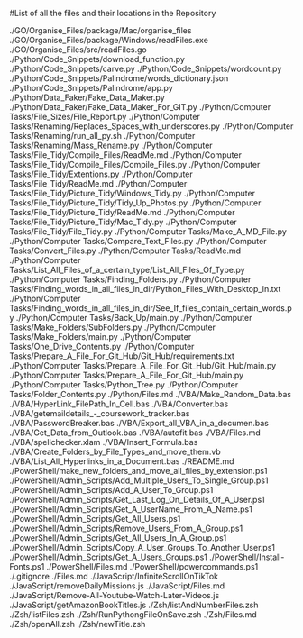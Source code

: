 #List of all the files and their locations in the Repository

./GO/Organise_Files/package/Mac/organise_files
./GO/Organise_Files/package/Windows/readFiles.exe
./GO/Organise_Files/src/readFiles.go
./Python/Code_Snippets/download_function.py
./Python/Code_Snippets/carve.py
./Python/Code_Snippets/wordcount.py
./Python/Code_Snippets/Palindrome/words_dictionary.json
./Python/Code_Snippets/Palindrome/app.py
./Python/Data_Faker/Fake_Data_Maker.py
./Python/Data_Faker/Fake_Data_Maker_For_GIT.py
./Python/Computer Tasks/File_Sizes/File_Report.py
./Python/Computer Tasks/Renaming/Replaces_Spaces_with_underscores.py
./Python/Computer Tasks/Renaming/run_all_py.sh
./Python/Computer Tasks/Renaming/Mass_Rename.py
./Python/Computer Tasks/File_Tidy/Compile_Files/ReadMe.md
./Python/Computer Tasks/File_Tidy/Compile_Files/Compile_Files.py
./Python/Computer Tasks/File_Tidy/Extentions.py
./Python/Computer Tasks/File_Tidy/ReadMe.md
./Python/Computer Tasks/File_Tidy/Picture_Tidy/Windows_Tidy.py
./Python/Computer Tasks/File_Tidy/Picture_Tidy/Tidy_Up_Photos.py
./Python/Computer Tasks/File_Tidy/Picture_Tidy/ReadMe.md
./Python/Computer Tasks/File_Tidy/Picture_Tidy/Mac_Tidy.py
./Python/Computer Tasks/File_Tidy/File_Tidy.py
./Python/Computer Tasks/Make_A_MD_File.py
./Python/Computer Tasks/Compare_Text_Files.py
./Python/Computer Tasks/Convert_Files.py
./Python/Computer Tasks/ReadMe.md
./Python/Computer Tasks/List_All_Files_of_a_certain_type/List_All_Files_Of_Type.py
./Python/Computer Tasks/Finding_Folders.py
./Python/Computer Tasks/Finding_words_in_all_files_in_dir/Python_Files_With_Desktop_In.txt
./Python/Computer Tasks/Finding_words_in_all_files_in_dir/See_If_files_contain_certain_words.py
./Python/Computer Tasks/Back_Up/main.py
./Python/Computer Tasks/Make_Folders/SubFolders.py
./Python/Computer Tasks/Make_Folders/main.py
./Python/Computer Tasks/One_Drive_Contents.py
./Python/Computer Tasks/Prepare_A_File_For_Git_Hub/Git_Hub/requirements.txt
./Python/Computer Tasks/Prepare_A_File_For_Git_Hub/Git_Hub/main.py
./Python/Computer Tasks/Prepare_A_File_For_Git_Hub/main.py
./Python/Computer Tasks/Python_Tree.py
./Python/Computer Tasks/Folder_Contents.py
./Python/Files.md
./VBA/Make_Random_Data.bas
./VBA/HyperLink_FilePath_In_Cell.bas
./VBA/Converter.bas
./VBA/getemaildetails_-_coursework_tracker.bas
./VBA/PasswordBreaker.bas
./VBA/Export_all_VBA_in_a_documen.bas
./VBA/Get_Data_from_Outlook.bas
./VBA/autofit.bas
./VBA/Files.md
./VBA/spellchecker.xlam
./VBA/Insert_Formula.bas
./VBA/Create_Folders_by_File_Types_and_move_them.vb
./VBA/List_All_Hyperlinks_in_a_Document.bas
./README.md
./PowerShell/make_new_folders_and_move_all_files_by_extension.ps1
./PowerShell/Admin_Scripts/Add_Multiple_Users_To_Single_Group.ps1
./PowerShell/Admin_Scripts/Add_A_User_To_Group.ps1
./PowerShell/Admin_Scripts/Get_Last_Log_On_Details_Of_A_User.ps1
./PowerShell/Admin_Scripts/Get_A_UserName_From_A_Name.ps1
./PowerShell/Admin_Scripts/Get_All_Users.ps1
./PowerShell/Admin_Scripts/Remove_Users_From_A_Group.ps1
./PowerShell/Admin_Scripts/Get_All_Users_In_A_Group.ps1
./PowerShell/Admin_Scripts/Copy_A_User_Groups_To_Another_User.ps1
./PowerShell/Admin_Scripts/Get_A_Users_Groups.ps1
./PowerShell/Install-Fonts.ps1
./PowerShell/Files.md
./PowerShell/powercommands.ps1
./.gitignore
./Files.md
./JavaScript/InfiniteScrollOnTikTok
./JavaScript/removeDailyMissions.js
./JavaScript/Files.md
./JavaScript/Remove-All-Youtube-Watch-Later-Videos.js
./JavaScript/getAmazonBookTitles.js
./Zsh/listAndNumberFiles.zsh
./Zsh/listFiles.zsh
./Zsh/RunPythongFileOnSave.zsh
./Zsh/Files.md
./Zsh/openAll.zsh
./Zsh/newTitle.zsh
